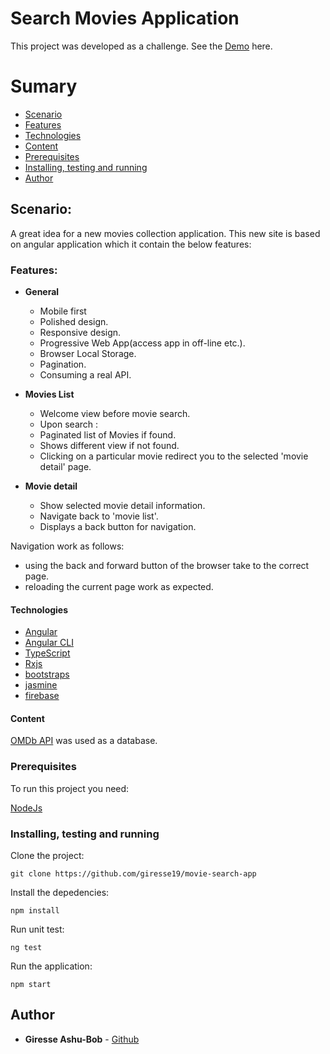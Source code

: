 # Search Movies Application

This project was developed as a challenge.
See the [Demo](https://ng8-search-movie-app.firebaseapp.com/movies) here.

# Sumary

- [Scenario](#scenario)
- [Features](#features)
- [Technologies](#technologies)
- [Content](#content)
- [Prerequisites](#prerequisites)
- [Installing, testing and running](#installing-testing-and-running)
- [Author](#author)

## Scenario:

A great idea for a new movies collection application. This new site is based on angular application which it contain the below features:

### Features:

- **General**
  - Mobile first
  - Polished design.
  - Responsive design.
  - Progressive Web App(access app in off-line etc.).
  - Browser Local Storage.
  - Pagination.
  - Consuming a real API.  

- **Movies List**
  - Welcome view before movie search.
  - Upon search : 
  - Paginated list of Movies if found.
  - Shows different view if not found.
  - Clicking on a particular movie redirect you to the selected &#39;movie detail&#39; page.

- **Movie detail**
  - Show selected movie detail information.
  - Navigate back to &#39;movie list&#39;.
  - Displays a back button for navigation.

Navigation work as follows:
  * using the back and forward button of the browser take to the correct page.
  * reloading the current page work as expected.

#### Technologies

- [Angular](https://angular.io/)
- [Angular CLI](https://cli.angular.io/)
- [TypeScript](https://www.typescriptlang.org/)
- [Rxjs](https://github.com/ReactiveX/rxjs)
- [bootstraps](https://github.com/twbs/bootstrap)
- [jasmine](https://github.com/jasmine/jasmine)
- [firebase](https://github.com/firebase/)


#### Content

[OMDb API](http://www.omdbapi.com/#top) was used as a database.

### Prerequisites

To run this project you need:

[NodeJs](https://nodejs.org/en/download/)

### Installing, testing and running

Clone the project:

```
git clone https://github.com/giresse19/movie-search-app
```

Install the depedencies:

```
npm install
```

Run unit test:

```
ng test
```

Run the application:

```
npm start
```

## Author

* **Giresse Ashu-Bob** - [Github](https://github.com/giresse19)
